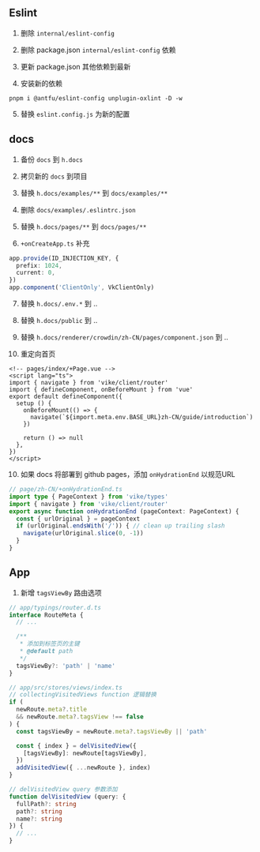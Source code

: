 ## Eslint

1. 删除 `internal/eslint-config`

2. 删除 package.json `internal/eslint-config` 依赖

3. 更新 package.json 其他依赖到最新

4. 安装新的依赖
```shell
pnpm i @antfu/eslint-config unplugin-oxlint -D -w
```

5. 替换 `eslint.config.js` 为新的配置

## docs

1. 备份 `docs` 到 `h.docs`

2. 拷贝新的 `docs` 到项目

3. 替换 `h.docs/examples/**` 到 `docs/examples/** `

4. 删除 `docs/examples/.eslintrc.json`

5. 替换  `h.docs/pages/**` 到 `docs/pages/** `

6. `+onCreateApp.ts` 补充

```ts
app.provide(ID_INJECTION_KEY, {
  prefix: 1024,
  current: 0,
})
app.component('ClientOnly', VkClientOnly)
```

7. 替换 `h.docs/.env.*` 到 ..

8. 替换 `h.docs/public` 到 ..

9. 替换 `h.docs/renderer/crowdin/zh-CN/pages/component.json` 到 ..

9. 重定向首页

```vue
<!-- pages/index/+Page.vue -->
<script lang="ts">
import { navigate } from 'vike/client/router'
import { defineComponent, onBeforeMount } from 'vue'
export default defineComponent({
  setup () {
    onBeforeMount(() => {
      navigate(`${import.meta.env.BASE_URL}zh-CN/guide/introduction`)
    })

    return () => null
  },
})
</script>
```

10. 如果 docs 将部署到 github pages，添加 `onHydrationEnd` 以规范URL

```ts
// page/zh-CN/+onHydrationEnd.ts
import type { PageContext } from 'vike/types'
import { navigate } from 'vike/client/router'
export async function onHydrationEnd (pageContext: PageContext) {
  const { urlOriginal } = pageContext
  if (urlOriginal.endsWith('/')) { // clean up trailing slash
    navigate(urlOriginal.slice(0, -1))
  }
}
```

## App

1. 新增 `tagsViewBy` 路由选项

```ts
// app/typings/router.d.ts
interface RouteMeta {
  // ...

  /**
   * 添加到标签页的主键
   * @default path
   */
  tagsViewBy?: 'path' | 'name'
}
```
```ts
// app/src/stores/views/index.ts
// collectingVisitedViews function 逻辑替换
if (
  newRoute.meta?.title
  && newRoute.meta?.tagsView !== false
) {
  const tagsViewBy = newRoute.meta?.tagsViewBy || 'path'

  const { index } = delVisitedView({
    [tagsViewBy]: newRoute[tagsViewBy],
  })
  addVisitedView({ ...newRoute }, index)
}

// delVisitedView query 参数添加
function delVisitedView (query: {
  fullPath?: string
  path?: string
  name?: string
}) {
  // ...
}
```
